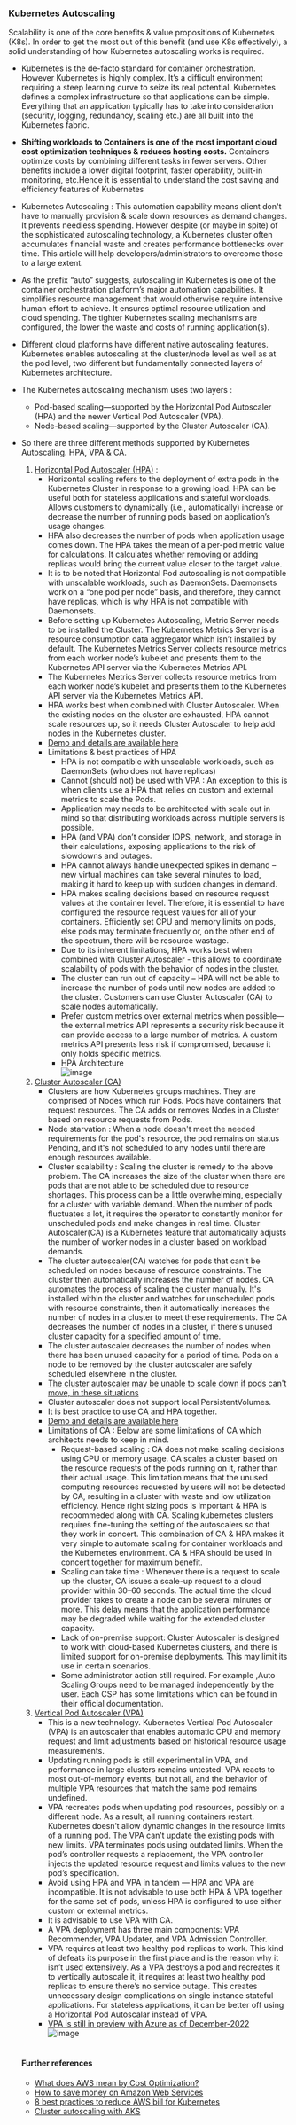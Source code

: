 ### Kubernetes Autoscaling
Scalability is one of the core benefits & value propositions of Kubernetes (K8s). In order to get the most out of this benefit (and use K8s effectively), a solid understanding of how Kubernetes autoscaling works is required.  <br/>
* Kubernetes is the de-facto standard for container orchestration. However Kubernetes is highly complex. It’s a difficult environment requiring a steep learning curve to seize its real potential. Kubernetes defines a complex infrastructure so that applications can be simple. Everything that an application typically has to take into consideration (security, logging, redundancy, scaling etc.) are all built into the Kubernetes fabric. <br/>
* **Shifting workloads to Containers is one of the most important cloud cost optimization techniques & reduces hosting costs.** Containers optimize costs by combining different tasks in fewer servers. Other benefits include a lower digital footprint, faster operability, built-in monitoring, etc.Hence it is essential to understand the cost saving and efficiency features of Kubernetes<br/>
* Kubernetes Autoscaling : This automation capability means client don't have to manually provision & scale down resources as demand changes. It prevents needless spending. However despite (or maybe in spite) of the sophisticated autoscaling technology, a Kubernetes cluster often accumulates financial waste and creates performance bottlenecks over time. This article will help developers/administrators to overcome those to a large extent. <br/>
* As the prefix “auto” suggests, autoscaling in Kubernetes is one of the container orchestration platform’s major automation capabilities. It simplifies resource management that would otherwise require intensive human effort to achieve. It ensures optimal resource utilization and cloud spending. The tighter Kubernetes scaling mechanisms are configured, the lower the waste and costs of running application(s).  <br/>
* Different cloud platforms have different native autoscaling features. Kubernetes enables autoscaling at the cluster/node level as well as at the pod level, two different but fundamentally connected layers of Kubernetes architecture. <br/>
* The Kubernetes autoscaling mechanism uses two layers : 
  * Pod-based scaling—supported by the Horizontal Pod Autoscaler (HPA) and the newer Vertical Pod Autoscaler (VPA).<br/>
  * Node-based scaling—supported by the Cluster Autoscaler (CA). <br/>

* So there are three different methods supported by Kubernetes Autoscaling. HPA, VPA & CA. <br/>

   1. [Horizontal Pod Autoscaler (HPA)](https://kubernetes.io/docs/tasks/run-application/horizontal-pod-autoscale/) : <br/>
      * Horizontal scaling refers to the deployment of extra pods in the Kubernetes Cluster in response to a growing load. HPA can be useful both for stateless applications and stateful workloads. Allows customers to dynamically (i.e., automatically) increase or decrease the number of running pods based on application’s usage changes.<br/>
      * HPA also decreases the number of pods when application usage comes down. The HPA takes the mean of a per-pod metric value for calculations. It calculates whether removing or adding replicas would bring the current value closer to the target value. <br/>
      * It is to be noted that Horizontal Pod autoscaling is not compatible with unscalable workloads,  such as DaemonSets. Daemonsets work on a “one pod per node” basis, and therefore, they cannot have replicas, which is why HPA is not compatible with Daemonsets. <br/>
      * Before setting up Kubernetes Autoscaling, Metric Server needs to be installed the Cluster. The Kubernetes Metrics Server is a resource consumption data aggregator which isn’t installed by default. The Kubernetes Metrics Server collects resource metrics from each worker node’s kubelet and presents them to the Kubernetes API server via the Kubernetes Metrics API. <br/>
      * The Kubernetes Metrics Server collects resource metrics from each worker node’s kubelet and presents them to the Kubernetes API server via the Kubernetes Metrics API.<br/>
      * HPA works best when combined with Cluster Autoscaler. When the existing nodes on the cluster are exhausted, HPA cannot scale resources up, so it needs Cluster Autoscaler to help add nodes in the Kubernetes cluster.<br/>
      * [Demo and details are available here](https://github.com/somrajroy/Kubernetes-HPA-minikube)<br/>
      * Limitations & best practices of HPA <br/>
        * HPA is not compatible with unscalable workloads,  such as DaemonSets (who does not have replicas) <br/>
        * Cannot (should not) be used with VPA : An exception to this is when clients use a HPA that relies on custom and external metrics to scale the Pods.<br/>
        * Application may needs to be architected with scale out in mind so that distributing workloads across multiple servers is possible. <br/>
        * HPA (and VPA) don’t consider IOPS, network, and storage in their calculations, exposing applications to the risk 
          of slowdowns and outages.<br/>
        * HPA cannot always handle unexpected spikes in demand – new virtual machines can take several minutes to load, 
          making it hard to keep up with sudden changes in demand.<br/>
        * HPA makes scaling decisions based on resource request values at the container level. Therefore, it is essential to have configured the resource request values for all of your containers. Efficiently set CPU and memory limits on pods, else pods may terminate frequently or, on the other end of the spectrum, there will be resource wastage. <br/>
        * Due to its inherent limitations, HPA works best when combined with Cluster Autoscaler - this allows to coordinate scalability of pods with the behavior of nodes in the cluster. <br/>
        * The cluster can run out of capacity – HPA will not be able to increase the number of pods until new nodes 
          are added to the cluster. Customers can use Cluster Autoscaler (CA) to scale nodes automatically. <br/>
        * Prefer custom metrics over external metrics when possible—the external metrics API represents a security risk because it can provide access to a large number of metrics. A custom metrics API presents less risk if compromised, because it only holds specific metrics.<br/>
        * HPA Architecture <br/>
        ![image](https://user-images.githubusercontent.com/92582005/204138589-9f9ceefd-90ae-41db-8eb3-a1c9d847ff02.png) <br/>
   3. [Cluster Autoscaler (CA)](https://github.com/kubernetes/autoscaler/tree/master/cluster-autoscaler#cluster-autoscaler) <br/>
        * Clusters are how Kubernetes groups machines. They are comprised of Nodes which run Pods. Pods have containers that 
          request resources. The CA adds or removes Nodes in a Cluster based on resource requests from Pods.<br/>
        * Node starvation :  When a node doesn't meet the needed requirements for the pod's resource, the pod remains on 
          status Pending, and it's not scheduled to any nodes until there are enough resources available. <br/>
        * Cluster scalability : Scaling the cluster is remedy to the above problem. The CA increases the size of the cluster 
          when there are pods that are not able to be scheduled due to resource shortages. This process can be a little 
          overwhelming, especially for a cluster with variable demand. When the number of pods fluctuates a lot, it requires 
          the operator to constantly monitor for unscheduled pods and make changes in real time. Cluster Autoscaler(CA) is a 
          Kubernetes feature that automatically adjusts the number of worker nodes in a cluster based on workload demands. 
          <br/>
        * The cluster autoscaler(CA) watches for pods that can't be scheduled on nodes because of resource constraints. The 
          cluster then automatically increases the number of nodes. CA automates the process of scaling the cluster 
          manually. It's installed within the cluster and watches for unscheduled pods with resource constraints, then it 
          automatically increases the number of nodes in a cluster to meet these requirements. The CA decreases the number 
          of nodes in a cluster, if there's unused cluster capacity for a specified amount of time. <br/>
        * The cluster autoscaler decreases the number of nodes when there has been unused capacity for a period of time. Pods on a node to be removed by the cluster autoscaler are safely scheduled elsewhere in the cluster.<br/>
        * [The cluster autoscaler may be unable to scale down if pods can't move, in these situations](https://github.com/kubernetes/autoscaler/blob/master/cluster-autoscaler/FAQ.md#what-types-of-pods-can-prevent-ca-from-removing-a-node)<br/>
        * Cluster autoscaler does not support local PersistentVolumes. <br/>
        * It is best practice to use CA and HPA together. <br/>
        * [Demo and details are available here](https://github.com/somrajroy/AWS-EKS-Cluster-Autoscaling)<br/>
        * Limitations of CA : Below are some limitations of CA which architects needs to keep in mind. <br/>
           * Request-based scaling : CA does not make scaling decisions using CPU or memory usage.  CA scales a cluster 
             based on the resource requests of the pods running on it, rather than their actual usage. This limitation means 
             that the unused computing resources requested by users will not be detected by CA, resulting in a cluster with 
             waste and low utilization efficiency. Hence right sizing pods is important & HPA is recoommeded along with CA. 
             Scaling kubernetes clusters requires fine-tuning the setting of the autoscalers so that they work in concert. 
             This combination of CA & HPA makes it very simple to automate scaling for container workloads and the 
             Kubernetes environment. CA & HPA should be used in concert together for maximum benefit.<br/>
           * Scaling can take time : Whenever there is a request to scale up the cluster, CA issues a scale-up request to a 
             cloud provider within 30–60 seconds. The actual time the cloud provider takes to create a node can be several 
             minutes or more. This delay means that the application performance may be degraded while waiting for the 
             extended cluster capacity.  <br/>
           *  Lack of on-premise support: Cluster Autoscaler is designed to work with cloud-based Kubernetes clusters, and 
              there is limited support for on-premise deployments. This may limit its use in certain scenarios.<br/>
           * Some administrator action still required. For example ,Auto Scaling Groups need to be managed independently by 
             the user. Each CSP has some limitations which can be found in their official documentation. <br/>
   5. [Vertical Pod Autoscaler (VPA)](https://github.com/kubernetes/autoscaler/tree/master/vertical-pod-autoscaler)<br/>
        * This is a new technology. Kubernetes Vertical Pod Autoscaler (VPA) is an autoscaler that enables automatic CPU and memory request and limit adjustments based on historical resource usage measurements. <br/>
        * Updating running pods is still experimental in VPA, and performance in large clusters remains untested. VPA reacts to most out-of-memory events, but not all, and the behavior of multiple VPA resources that match the same pod remains undefined. <br/>
        * VPA recreates pods when updating pod resources, possibly on a different node. As a result, all running containers restart. Kubernetes doesn’t allow dynamic changes in the resource limits of a running pod. The VPA can’t update the existing pods with new limits. VPA terminates pods using outdated limits. When the pod’s controller requests a replacement, the VPA controller injects the updated resource request and limits values to the new pod’s specification.<br/>
        * Avoid using HPA and VPA in tandem — HPA and VPA are incompatible. It is not advisable to use both HPA & VPA together for the same set of pods, unless HPA is configured to use either custom or external metrics.<br/>
        * It is advisable to use VPA with CA.<br/>
        * A VPA deployment has three main components: VPA Recommender, VPA Updater, and VPA Admission Controller. <br/>
        * VPA requires at least two healthy pod replicas to work. This kind of defeats its purpose in the first place and is the reason why it isn’t used extensively. As a VPA destroys a pod and recreates it to vertically autoscale it, it requires at least two healthy pod replicas to ensure there’s no service outage. This creates unnecessary design complications on single instance stateful applications. For stateless applications, it can be better off using a Horizontal Pod Autoscalar instead of VPA.<br/>
        * [VPA is still in preview with Azure as of December-2022](https://learn.microsoft.com/en-us/azure/aks/vertical-pod-autoscaler)<br/>
        ![image](https://user-images.githubusercontent.com/92582005/204138533-83b7007c-30e1-4dd2-b1d3-e35458a49689.png) <br/><br/>
        
   #### Further references <br/>
     * [What does AWS mean by Cost Optimization?](https://www.linkedin.com/comm/pulse/what-does-aws-mean-cost-optimization-neal-davis)<br/>
     * [How to save money on Amazon Web Services](https://www.linkedin.com/pulse/how-save-money-amazon-web-services-neal-davis)<br/>
     * [8 best practices to reduce AWS bill for Kubernetes](https://cast.ai/blog/8-best-practices-to-reduce-your-aws-bill-for-kubernetes/)<br/>
     * [Cluster autoscaling with AKS](https://learn.microsoft.com/en-us/training/modules/aks-cluster-autoscaling/)<br/>
